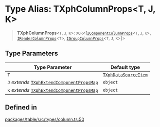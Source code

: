 # Type Alias: TXphColumnProps\<T, J, K\>

> **TXphColumnProps**\<`T`, `J`, `K`\>: `XOR`\<[[`IComponentColumnProps`](../interfaces/IComponentColumnProps.md)\<`T`, `J`, `K`\>, [`IRenderColumnProps`](../interfaces/IRenderColumnProps.md)\<`T`\>, [`IGroupColumnProps`](../interfaces/IGroupColumnProps.md)\<`T`, `J`, `K`\>]\>

## Type Parameters

| Type Parameter | Default type |
| ------ | ------ |
| `T` | [`TXphDataSourceItem`](TXphDataSourceItem.md) |
| `J` *extends* [`TXphExtendComponentPropsMap`](TXphExtendComponentPropsMap.md) | `object` |
| `K` *extends* [`TXphExtendComponentPropsMap`](TXphExtendComponentPropsMap.md) | `object` |

## Defined in

[packages/table/src/types/column.ts:50](https://github.com/XiaoPiHong/xph-crud/blob/6c1615ed1bf3b9b6f01037eaf454f3c74e2cead4/packages/table/src/types/column.ts#L50)

